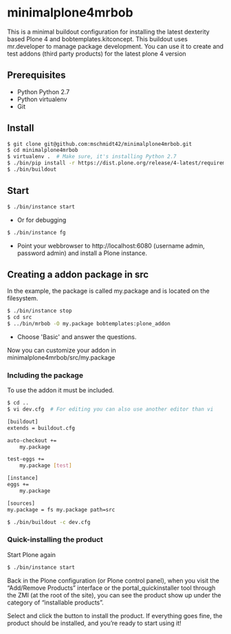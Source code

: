 # minimalplone4mrbob
This is a minimal buildout configuration for installing the latest dexterity based Plone 4 and bobtemplates.kitconcept. This buildout uses mr.developer to manage package development. You can use it to create and test addons (third party products) for the latest plone 4 version

## Prerequisites

- Python Python 2.7
- Python virtualenv
- Git

## Install
```bash
$ git clone git@github.com:mschmidt42/minimalplone4mrbob.git
$ cd minimalplone4mrbob
$ virtualenv .  # Make sure, it's installing Python 2.7
$ ./bin/pip install -r https://dist.plone.org/release/4-latest/requirements.txt
$ ./bin/buildout
 ```

## Start
```bash
$ ./bin/instance start
 ```
 
 - Or for debugging
```bash
$ ./bin/instance fg
 ```
 
 - Point your webbrowser to http://localhost:6080 (username admin, password
  admin) and install a Plone instance.

## Creating a addon package in src

In the example, the package is called my.package and is located on the filesystem.

```bash
$ ./bin/instance stop
$ cd src
$ ../bin/mrbob -O my.package bobtemplates:plone_addon
 ```
- Choose 'Basic' and answer the questions.

Now you can customize your addon in minimalplone4mrbob/src/my.package

### Including the package

To use the addon it must be included.

```bash
$ cd ..
$ vi dev.cfg  # For editing you can also use another editor than vi
```
```bash
[buildout]
extends = buildout.cfg

auto-checkout +=
    my.package

test-eggs +=
    my.package [test]

[instance]
eggs +=
    my.package

[sources]
my.package = fs my.package path=src
```

```bash
$ ./bin/buildout -c dev.cfg
```


### Quick-installing the product

Start Plone again

```bash
$ ./bin/instance start
 ```

Back in the Plone configuration (or Plone control panel), when you visit the “Add/Remove Products” interface or the portal_quickinstaller tool through the ZMI (at the root of the site), you can see the product show up under the category of “installable products”.

Select and click the button to install the product. If everything goes fine, the product should be installed, and you’re ready to start using it!
